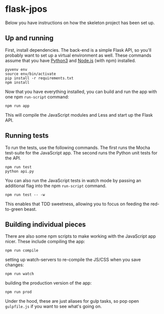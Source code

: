 # flask-jpos

Below you have instructions on how the skeleton project has been set up.

## Up and running

First, install dependencies. The back-end is a simple Flask API, so you'll
probably want to set up a virtual environment as well. These commands assume
that you have [Python3](https://www.python.org/downloads/) and
[Node.js](https://nodejs.org/en/) (with npm) installed.

```
pyvenv env
source env/bin/activate
pip install -r requirements.txt
npm install
```

Now that you have everything installed, you can build and run the app with one
npm `run-script` command:

```
npm run app
```

This will compile the JavaScript modules and Less and start up the Flask API.

## Running tests

To run the tests, use the following commands. The first runs the Mocha
test-suite for the JavaScript app. The second runs the Python unit tests for the
API.

```
npm run test
python api.py
```

You can also run the JavaScript tests in watch mode by passing an additional
flag into the npm `run-script` command.

```
npm run test -- -w
```

This enables that TDD sweetness, allowing you to focus on feeding the
red-to-green beast.

## Building individual pieces

There are also some npm scripts to make working with the JavaScript app nicer.
These include compiling the app:

```
npm run compile
```

setting up watch-servers to re-compile the JS/CSS when you save changes:

```
npm run watch
```

building the production version of the app:

```
npm run prod
```

Under the hood, these are just aliases for gulp tasks, so pop open `gulpfile.js`
if you want to see what's going on.
